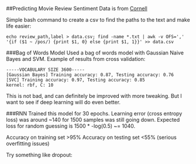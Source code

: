 ##Predicting Movie Review Sentiment
Data is from [Cornell](http://www.cs.cornell.edu/people/pabo/movie-review-data)

Simple bash command to create a csv to find the paths to the text and make life easier:
```
echo review_path,label > data.csv; find -name *.txt | awk -v OFS=',' '{if ($1 ~ /pos/) {print $1, 0} else {print $1, 1}}' >> data.csv
```

###Bag of Words Model
Used a bag of words model with Gaussian Naive Bayes and SVM. Example of results from cross validation:
```
-----VOCABULARY SIZE 3600-----
[Gaussian Bayes] Training accuracy: 0.87, Testing accuracy: 0.76
[SVC] Training accuracy: 0.97, Testing accuracy: 0.85
kernel: rbf, C: 10
```
This is not bad, and can definitely be improved with more tweaking. But I want to see if deep learning will do even better.

###RNN
Trained this model for 30 epochs. Learning error (cross entropy loss) was around ~140 for 1500 samples was still going down. Expected loss for random guessing is 1500 * -log(0.5) ~= 1040.

Accuracy on training set >95%
Accuracy on testing set <55%
(serious overfitting issues)

Try something like dropout:
